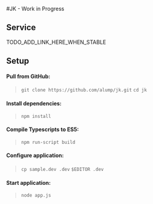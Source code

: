 #JK - Work in Progress

## Service
TODO_ADD_LINK_HERE_WHEN_STABLE

## Setup
#### Pull from GitHub:
> `git clone https://github.com/alump/jk.git`
`cd jk`
#### Install dependencies:
>`npm install`
#### Compile Typescripts to ES5:
>`npm run-script build`
#### Configure application:
>`cp sample.dev .dev`
`$EDITOR .dev`
#### Start application:
>`node app.js`